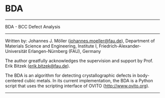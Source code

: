 # BDA
****************************************************************************************
BDA - BCC Defect Analysis 
****************************************************************************************

Written by: 
      Johannes J. Möller (johannes.moeller@fau.de),
      Department of Materials Science and Engineering, Institute I, 
      Friedrich-Alexander-Universität Erlangen-Nürnberg (FAU), Germany

The author greatfully acknowledges the supervision and support by Prof. Erik Bitzek (erik.bitzek@fau.de).

The BDA is an algorithm for detecting crystallographic defects in body-centered cubic metals.
In its current implementation, the BDA is a Python script that uses the scripting interface of OVITO (http://www.ovito.org).

****************************************************************************************

